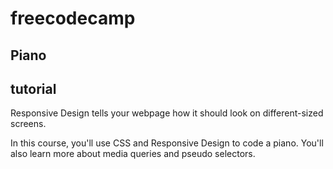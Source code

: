 # freecodecamp

## Piano

## tutorial

Responsive Design tells your webpage how it should look on different-sized screens.

In this course, you'll use CSS and Responsive Design to code a piano. You'll also learn more about media queries and pseudo selectors.
